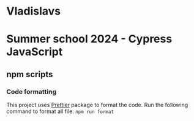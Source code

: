 # Vladislavs

# Summer school 2024 - Cypress JavaScript

## npm scripts

### Code formatting

This project uses [Prettier](https://www.npmjs.com/package/prettier) package to format the code. Run the following command to format all file: `npm run format`
